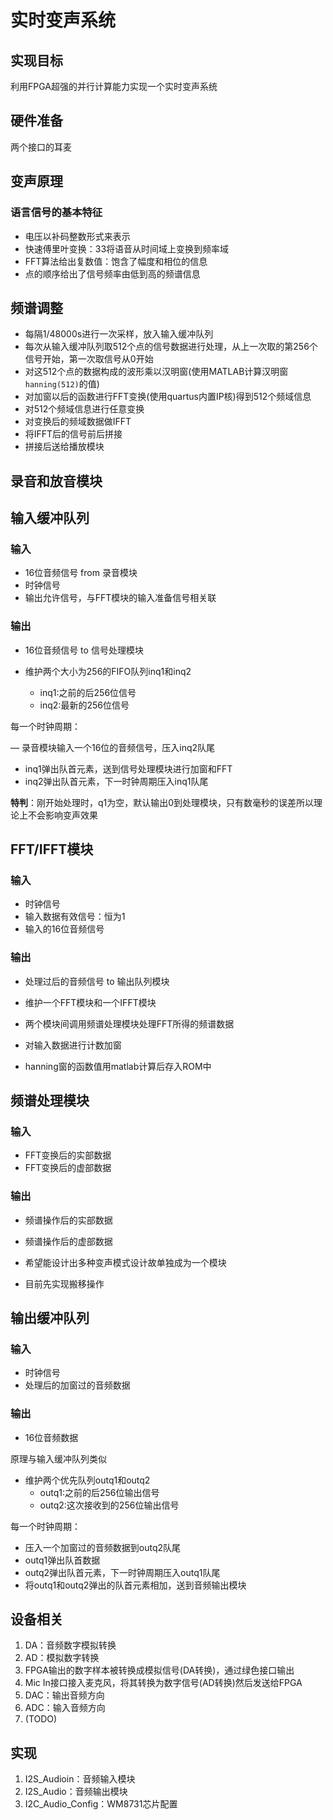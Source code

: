 # 实时变声系统

## 实现目标

利用FPGA超强的并行计算能力实现一个实时变声系统

## 硬件准备

两个接口的耳麦

## 变声原理

### 语言信号的基本特征

- 电压以补码整数形式来表示
- 快速傅里叶变换：33将语音从时间域上变换到频率域
- FFT算法给出复数值：饱含了幅度和相位的信息
- 点的顺序给出了信号频率由低到高的频谱信息

## 频谱调整

- 每隔1/48000s进行一次采样，放入输入缓冲队列
- 每次从输入缓冲队列取512个点的信号数据进行处理，从上一次取的第256个信号开始，第一次取信号从0开始
- 对这512个点的数据构成的波形乘以汉明窗(使用MATLAB计算汉明窗`hanning(512)`的值)
- 对加窗以后的函数进行FFT变换(使用quartus内置IP核)得到512个频域信息
- 对512个频域信息进行任意变换
- 对变换后的频域数据做IFFT
- 将IFFT后的信号前后拼接
- 拼接后送给播放模块

## 录音和放音模块

## 输入缓冲队列

### 输入 

- 16位音频信号 from 录音模块
- 时钟信号
- 输出允许信号，与FFT模块的输入准备信号相关联

### 输出

- 16位音频信号 to 信号处理模块

- 维护两个大小为256的FIFO队列inq1和inq2
  - inq1:之前的后256位信号
  - inq2:最新的256位信号

每一个时钟周期：

— 录音模块输入一个16位的音频信号，压入inq2队尾
- inq1弹出队首元素，送到信号处理模块进行加窗和FFT
- inq2弹出队首元素，下一时钟周期压入inq1队尾

**特判**：刚开始处理时，q1为空，默认输出0到处理模块，只有数毫秒的误差所以理论上不会影响变声效果

## FFT/IFFT模块

### 输入

- 时钟信号
- 输入数据有效信号：恒为1
- 输入的16位音频信号

### 输出

- 处理过后的音频信号 to 输出队列模块

- 维护一个FFT模块和一个IFFT模块
- 两个模块间调用频谱处理模块处理FFT所得的频谱数据
- 对输入数据进行计数加窗
- hanning窗的函数值用matlab计算后存入ROM中


## 频谱处理模块

### 输入

- FFT变换后的实部数据
- FFT变换后的虚部数据

### 输出

- 频谱操作后的实部数据
- 频谱操作后的虚部数据

- 希望能设计出多种变声模式设计故单独成为一个模块
- 目前先实现搬移操作

## 输出缓冲队列

### 输入

- 时钟信号
- 处理后的加窗过的音频数据

### 输出

- 16位音频数据

原理与输入缓冲队列类似

- 维护两个优先队列outq1和outq2
  - outq1:之前的后256位输出信号
  - outq2:这次接收到的256位输出信号

每一个时钟周期：

- 压入一个加窗过的音频数据到outq2队尾
- outq1弹出队首数据
- outq2弹出队首元素，下一时钟周期压入outq1队尾
- 将outq1和outq2弹出的队首元素相加，送到音频输出模块


## 设备相关

1. DA：音频数字模拟转换
2. AD：模拟数字转换
3. FPGA输出的数字样本被转换成模拟信号(DA转换)，通过绿色接口输出
4. Mic In接口接入麦克风，将其转换为数字信号(AD转换)然后发送给FPGA
5. DAC：输出音频方向
6. ADC：输入音频方向
7. (TODO)

## 实现

1. I2S_Audioin：音频输入模块
2. I2S_Audio：音频输出模块
3. I2C_Audio_Config：WM8731芯片配置